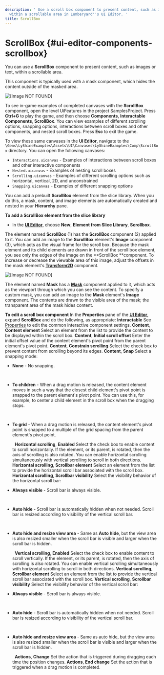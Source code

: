 ```yaml
---
description: ' Use a scroll box component to present content, such as images or text,
  within a scrollable area in Lumberyard''s UI Editor. '
title: ScrollBox
---
```

# ScrollBox {#ui-editor-components-scrollbox}

You can use a **ScrollBox** component to present content, such as images or text, within a scrollable area\.

This component is typically used with a mask component, which hides the content outside of the masked area\.

![\[Image NOT FOUND\]](/images/user-guide/game_ui_editor/ui-editor-components-scrollbox.gif)

To see in\-game examples of completed canvases with the **ScrollBox** component, open the level UiFeatures in the project SamplesProject\. Press **Ctrl\+G** to play the game, and then choose **Components**, **Interactable Components**, **ScrollBox**\. You can view examples of different scrolling options, snapping options, interactions between scroll boxes and other components, and nested scroll boxes\. Press **Esc** to exit the game\.

To view these same canvases in the **UI Editor**, navigate to the `\Gems\LyShineExamples\Assets\UI\Canvases\LyShineExamples\Comp\ScrollBox` directory\. You can open the following canvases:
+ `Interactions.uicanvas` - Examples of interactions between scroll boxes and other interactive components
+ `Nested.uicanvas` - Examples of nesting scroll boxes
+ `Scrolling.uicanvas` - Examples of different scrolling options such as horizontal, vertical, 2D, and unconstrained
+ `Snapping.uicanvas` - Examples of different snapping options

You can add a prebuilt **ScrollBox** element from the slice library\. When you do this, a mask, content, and image elements are automatically created and nested in your **Hierarchy** pane\.

**To add a ScrollBox element from the slice library**
+ In the [**UI Editor**](/docs/user-guide/features/interactivity/user-interface/editor/using.md), choose **New**, **Element from Slice Library**, **Scrollbox**\.

The element named **ScrollBox** \(1\) has the **ScrollBox** component \(2\) applied to it\. You can add an image to the **ScrollBox** element's **Image** component \(3\), which acts as the visual frame for the scroll box\. Because the mask element and its child elements are drawn in front of the scroll box element, you see only the edges of the image on the **ScrollBox **component\. To increase or decrease the viewable area of this image, adjust the offsets in the mask element's [**Transform2D**](/docs/user-guide/features/interactivity/user-interface/editor/anchors.md) component\.

![\[Image NOT FOUND\]](/images/user-guide/game_ui_editor/ui-editor-components-scrollbox.jpg)

The element named **Mask** has a [**Mask**](/docs/user-guide/features/interactivity/user-interface/editor/components-mask.md) component applied to it, which acts as the viewport through which you can see the content\. To specify a custom mask, you can add an image to the **Mask** element's **Image** component\. The contents are drawn to the visible area of the mask; the transparent area of the mask hides content\.

**To edit a scroll box component**
In the **Properties** pane of the [**UI Editor**](/docs/user-guide/features/interactivity/user-interface/editor/using.md), expand **ScrollBox** and do the following, as appropriate:
**Interactable**
See [Properties](/docs/user-guide/features/interactivity/user-interface/editor/components-interactive-properties.md) to edit the common interactive component settings\.
**Content**, **Content element**
Select an element from the list to provide the content to be displayed within the scroll box\.
**Content**, **Initial scroll offset**
Enter the initial offset value of the content element's pivot point from the parent element's pivot point\.
**Content**, **Constrain scrolling**
Select the check box to prevent content from scrolling beyond its edges\.
**Content**, **Snap**
Select a snapping mode:
+ **None** - No snapping\.

   
+ **To children** - When a drag motion is released, the content element moves in such a way that the closest child element's pivot point is snapped to the parent element's pivot point\. You can use this, for example, to center a child element in the scroll box when the dragging stops\.

   
+ **To grid** - When a drag motion is released, the content element's pivot point is snapped to a multiple of the grid spacing from the parent element's pivot point\.

   
**Horizontal scrolling**, **Enabled**
Select the check box to enable content to scroll horizontally\. If the element, or its parent, is rotated, then the axis of scrolling is also rotated\. You can enable horizontal scrolling simultaneously with vertical scrolling to scroll in both directions\.
**Horizontal scrolling**, **Scrollbar element**
Select an element from the list to provide the horizontal scroll bar associated with the scroll box\.
**Horizontal scrolling**, **Scrollbar visibility**
Select the visibility behavior of the horizontal scroll bar:
+ **Always visible** - Scroll bar is always visible\.

   
+ **Auto hide** - Scroll bar is automatically hidden when not needed\. Scroll bar is resized according to visibility of the vertical scroll bar\.

   
+ **Auto hide and resize view area** - Same as **Auto hide**, but the view area is also resized smaller when the scroll bar is visible and larger when the scroll bar is hidden\.

   
**Vertical scrolling**, **Enabled**
Select the check box to enable content to scroll vertically\. If the element, or its parent, is rotated, then the axis of scrolling is also rotated\. You can enable vertical scrolling simultaneously with horizontal scrolling to scroll in both directions\.
**Vertical scrolling**, **Scrollbar element**
Select an element from the list to provide the vertical scroll bar associated with the scroll box\.
**Vertical scrolling**, **Scrollbar visibility**
Select the visibility behavior of the vertical scroll bar:
+ **Always visible** - Scroll bar is always visible\.

   
+ **Auto hide** - Scroll bar is automatically hidden when not needed\. Scroll bar is resized according to visibility of the vertical scroll bar\.

   
+ **Auto hide and resize view area** - Same as auto hide, but the view area is also resized smaller when the scroll bar is visible and larger when the scroll bar is hidden\.

   
**Actions**, **Change**
Set the action that is triggered during dragging each time the position changes\.
**Actions**, **End change**
Set the action that is triggered when a drag motion is completed\.